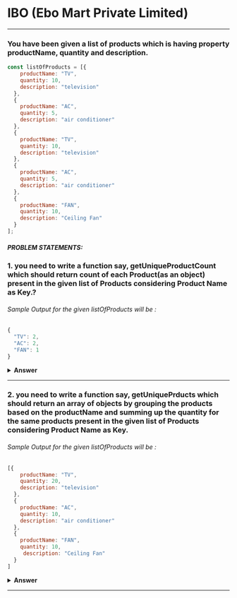 # IBO (Ebo Mart Private Limited)

<div>

---

### You have been given a list of products which is having property productName, quantity and description.

```javascript
const listOfProducts = [{
    productName: "TV",
    quantity: 10,
    description: "television"
  },
  {
    productName: "AC",
    quantity: 5,
    description: "air conditioner"
  },
  {
    productName: "TV",
    quantity: 10,
    description: "television"
  },
  {
    productName: "AC",
    quantity: 5,
    description: "air conditioner"
  },
  {
    productName: "FAN",
    quantity: 10,
    description: "Ceiling Fan"
  }
];

```

##### PROBLEM STATEMENTS:

### 1. you need to write a function say, getUniqueProductCount which should return count of each Product(as an object) present in the given list of Products considering Product Name as Key.?

###### Sample Output for the given listOfProducts will be :

```javascript
{
  "TV": 2,
  "AC": 2,
  "FAN": 1
}

```

<details><summary><b>Answer</b></summary>
<p>

#### Answer:

```javascript
let obj = {};

for(let i=0; i<listOfProducts.length;i++){
    obj[listOfProducts[i].productName]?obj[listOfProducts[i].productName] +=1: obj[listOfProducts[i].productName] = 1;
}

console.log(obj)


```
###### output:

```javascript
{
  AC: 2,
  FAN: 1,
  TV: 2
}


```

</p>
</details>

---

### 2. you need to write a function say, getUniquePrducts which should return an array of objects by grouping the products based on the productName and summing up the quantity for the same products present in the given list of Products considering Product Name as Key.

###### Sample Output for the given listOfProducts will be :

```javascript
[{
    productName: "TV",
    quantity: 20,
    description: "television"
  },
  {
    productName: "AC",
    quantity: 10,
    description: "air conditioner"
  },
  {
    productName: "FAN",
    quantity: 10,
     description: "Ceiling Fan"
  }
]

```

<details><summary><b>Answer</b></summary>
<p>

#### Answer:

```javascript
const getUniquePrducts = (listOfProducts)=>{
    
    let arr = [];
    listOfProducts.filter((product)=>{
        if (arr.find((element)=> element.productName === product.productName)){
                arr.find((element) =>{
                    if (element.productName === product.productName) {
                        element.quantity += product.quantity;
                    }
                });
        }
        else{
            arr.push(product);
        }
    });
    return arr;
}

console.log(getUniquePrducts(listOfProducts));

```
###### output:

```javascript
[
  { productName: 'TV', quantity: 20, description: 'television' },
  { productName: 'AC', quantity: 10, description: 'air conditioner' },
  { productName: 'FAN', quantity: 10, description: 'Ceiling Fan' }
]


```

</p>
</details>

---


</div>